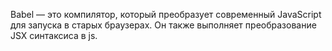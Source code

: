 Babel — это компилятор, который преобразует современный JavaScript для запуска в старых браузерах. Он также выполняет преобразование JSX синтаксиса в js.